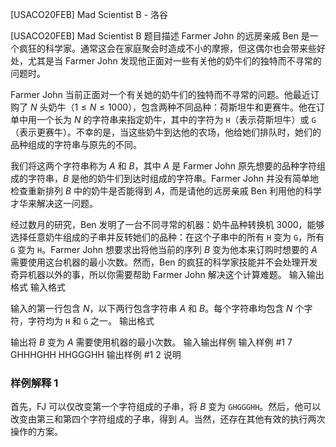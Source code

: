 



[USACO20FEB] Mad Scientist B - 洛谷














[USACO20FEB] Mad Scientist B
题目描述
Farmer John 的远房亲戚 Ben 是一个疯狂的科学家。通常这会在家庭聚会时造成不小的摩擦，但这偶尔也会带来些好处，尤其是当 Farmer John 发现他正面对一些有关他的奶牛们的独特而不寻常的问题时。

Farmer John 当前正面对一个有关她的奶牛们的独特而不寻常的问题。他最近订购了 $N$ 头奶牛（$1\le N\le 1000$），包含两种不同品种：荷斯坦牛和更赛牛。他在订单中用一个长为 $N$ 的字符串来指定奶牛，其中的字符为 `H`（表示荷斯坦牛）或 `G`（表示更赛牛）。不幸的是，当这些奶牛到达他的农场，他给她们排队时，她们的品种组成的字符串与原先的不同。

我们将这两个字符串称为 $A$ 和 $B$，其中 $A$ 是 Farmer John 原先想要的品种字符组成的字符串，$B$ 是他的奶牛们到达时组成的字符串。Farmer John 并没有简单地检查重新排列 $B$ 中的奶牛是否能得到 $A$，而是请他的远房亲戚 Ben 利用他的科学才华来解决这一问题。

经过数月的研究，Ben 发明了一台不同寻常的机器：奶牛品种转换机 3000，能够选择任意奶牛组成的子串并反转她们的品种：在这个子串中的所有 `H` 变为 `G`，所有 `G` 变为 `H`。Farmer John 想要求出将他当前的序列 $B$ 变为他本来订购时想要的 $A$ 需要使用这台机器的最小次数。然而，Ben 的疯狂的科学家技能并不会处理开发奇异机器以外的事，所以你需要帮助 Farmer John 解决这个计算难题。 
输入输出格式
输入格式

输入的第一行包含 $N$，以下两行包含字符串 $A$ 和 $B$。每个字符串均包含 $N$ 个字符，字符均为 `H` 和 `G` 之一。
输出格式

输出将 $B$ 变为 $A$ 需要使用机器的最小次数。 
输入输出样例
输入样例 #1
7
GHHHGHH
HHGGGHH
输出样例 #1
2
说明
### 样例解释 1

首先，FJ 可以仅改变第一个字符组成的子串，将 $B$ 变为 `GHGGGHH`。然后，他可以改变由第三和第四个字符组成的子串，得到 $A$。当然，还存在其他有效的执行两次操作的方案。 







